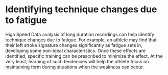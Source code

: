 # Identifying technique changes due to fatigue

High Speed Data analysis of long duration recordings can help identify technique changes due to fatigue. For example, an athlete may find that their left stroke signature changes significantly as fatigue sets in, developing some non-ideal characteristics. Once these effects are identified, specific training can be prescribed to minimize the effect. At the very least, learning of such tendencies will help the athlete focus on maintaining form during situations when the weakness can occur.